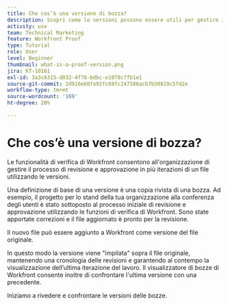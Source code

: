 ```yaml
---
title: Che cos’è una versione di bozza?
description: Scopri come le versioni possono essere utili per gestire il processo di revisione e approvazione in più iterazioni di un file utilizzando le funzioni di verifica di Workfront.
activity: use
team: Technical Marketing
feature: Workfront Proof
type: Tutorial
role: User
level: Beginner
thumbnail: what-is-a-proof-version.png
jira: KT-10161
exl-id: 3a3c6315-d032-4f78-bdbc-e1070c7fb1e1
source-git-commit: 2d916e60fe92fc68fc247586acb7b50819c5fd2e
workflow-type: tm+mt
source-wordcount: '169'
ht-degree: 20%

---
```


# Che cos’è una versione di bozza?

Le funzionalità di verifica di Workfront consentono all&#39;organizzazione di gestire il processo di revisione e approvazione in più iterazioni di un file utilizzando le versioni.

Una definizione di base di una versione è una copia rivista di una bozza. Ad esempio, il progetto per lo stand della tua organizzazione alla conferenza degli utenti è stato sottoposto al processo iniziale di revisione e approvazione utilizzando le funzioni di verifica di Workfront. Sono state apportate correzioni e il file aggiornato è pronto per la revisione.

Il nuovo file può essere aggiunto a Workfront come versione del file originale.

In questo modo la versione viene &quot;impilata&quot; sopra il file originale, mantenendo una cronologia delle revisioni e garantendo al contempo la visualizzazione dell’ultima iterazione del lavoro. Il visualizzatore di bozze di Workfront consente inoltre di confrontare l&#39;ultima versione con una precedente.

Iniziamo a rivedere e confrontare le versioni delle bozze.
